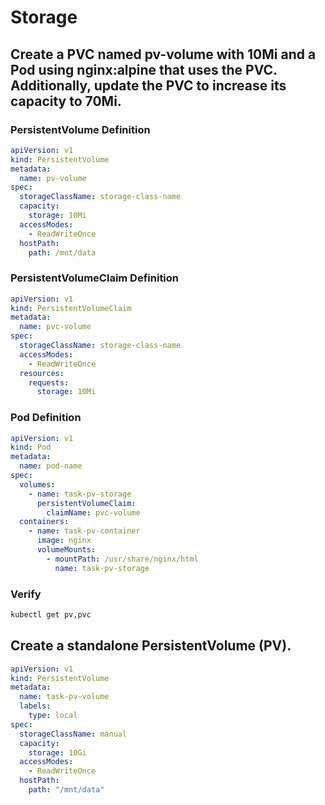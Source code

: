 
# Storage

## Create a PVC named pv-volume with 10Mi and a Pod using nginx:alpine that uses the PVC. Additionally, update the PVC to increase its capacity to 70Mi.

### PersistentVolume Definition
```yaml
apiVersion: v1
kind: PersistentVolume
metadata:
  name: pv-volume
spec:
  storageClassName: storage-class-name
  capacity:
    storage: 10Mi
  accessModes:
    - ReadWriteOnce
  hostPath:
    path: /mnt/data
```

### PersistentVolumeClaim Definition
```yaml
apiVersion: v1
kind: PersistentVolumeClaim
metadata:
  name: pvc-volume
spec:
  storageClassName: storage-class-name
  accessModes:
    - ReadWriteOnce
  resources:
    requests:
      storage: 10Mi
```

### Pod Definition
```yaml
apiVersion: v1
kind: Pod
metadata:
  name: pod-name
spec:
  volumes:
    - name: task-pv-storage
      persistentVolumeClaim:
        claimName: pvc-volume
  containers:
    - name: task-pv-container
      image: nginx
      volumeMounts:
        - mountPath: /usr/share/nginx/html
          name: task-pv-storage
```

### Verify
```sh
kubectl get pv,pvc
```

## Create a standalone PersistentVolume (PV).
```yaml
apiVersion: v1
kind: PersistentVolume
metadata:
  name: task-pv-volume
  labels:
    type: local
spec:
  storageClassName: manual
  capacity:
    storage: 10Gi
  accessModes:
    - ReadWriteOnce
  hostPath:
    path: "/mnt/data"
```

    
